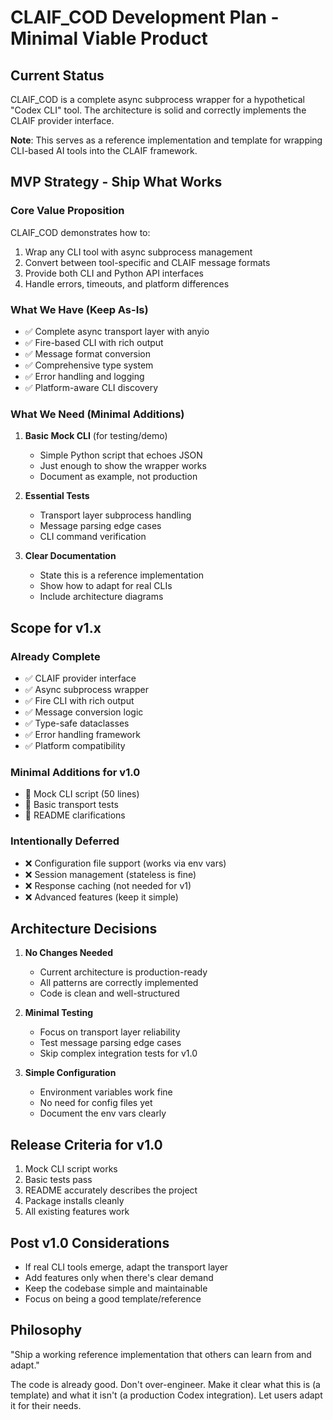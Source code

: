 # CLAIF_COD Development Plan - Minimal Viable Product

## Current Status

CLAIF_COD is a complete async subprocess wrapper for a hypothetical "Codex CLI" tool. The architecture is solid and correctly implements the CLAIF provider interface.

**Note**: This serves as a reference implementation and template for wrapping CLI-based AI tools into the CLAIF framework.

## MVP Strategy - Ship What Works

### Core Value Proposition

CLAIF_COD demonstrates how to:
1. Wrap any CLI tool with async subprocess management
2. Convert between tool-specific and CLAIF message formats
3. Provide both CLI and Python API interfaces
4. Handle errors, timeouts, and platform differences

### What We Have (Keep As-Is)

- ✅ Complete async transport layer with anyio
- ✅ Fire-based CLI with rich output
- ✅ Message format conversion
- ✅ Comprehensive type system
- ✅ Error handling and logging
- ✅ Platform-aware CLI discovery

### What We Need (Minimal Additions)

1. **Basic Mock CLI** (for testing/demo)
   - Simple Python script that echoes JSON
   - Just enough to show the wrapper works
   - Document as example, not production

2. **Essential Tests**
   - Transport layer subprocess handling
   - Message parsing edge cases
   - CLI command verification

3. **Clear Documentation**
   - State this is a reference implementation
   - Show how to adapt for real CLIs
   - Include architecture diagrams

## Scope for v1.x

### Already Complete
- ✅ CLAIF provider interface
- ✅ Async subprocess wrapper
- ✅ Fire CLI with rich output
- ✅ Message conversion logic
- ✅ Type-safe dataclasses
- ✅ Error handling framework
- ✅ Platform compatibility

### Minimal Additions for v1.0
- 🔲 Mock CLI script (50 lines)
- 🔲 Basic transport tests
- 🔲 README clarifications

### Intentionally Deferred
- ❌ Configuration file support (works via env vars)
- ❌ Session management (stateless is fine)
- ❌ Response caching (not needed for v1)
- ❌ Advanced features (keep it simple)

## Architecture Decisions

1. **No Changes Needed**
   - Current architecture is production-ready
   - All patterns are correctly implemented
   - Code is clean and well-structured

2. **Minimal Testing**
   - Focus on transport layer reliability
   - Test message parsing edge cases
   - Skip complex integration tests for v1.0

3. **Simple Configuration**
   - Environment variables work fine
   - No need for config files yet
   - Document the env vars clearly

## Release Criteria for v1.0

1. Mock CLI script works
2. Basic tests pass
3. README accurately describes the project
4. Package installs cleanly
5. All existing features work

## Post v1.0 Considerations

- If real CLI tools emerge, adapt the transport layer
- Add features only when there's clear demand
- Keep the codebase simple and maintainable
- Focus on being a good template/reference

## Philosophy

"Ship a working reference implementation that others can learn from and adapt."

The code is already good. Don't over-engineer. Make it clear what this is (a template) and what it isn't (a production Codex integration). Let users adapt it for their needs.